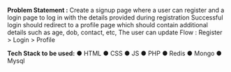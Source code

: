 **Problem Statement :**
Create a signup page where a user can register and a login page to log in with the details provided during registration Successful login should redirect to a profile page which should contain additional details such as age, dob, contact, etc, The user can update
Flow : Register > Login > Profile

****Tech Stack to be used:****
● HTML
● CSS
● JS
● PHP
● Redis
● Mongo
● Mysql
